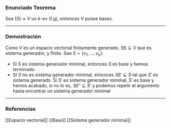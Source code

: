 ### Enunciado Teorema

Sea $\{0\} \not = V$ un $k$-ev (f.g), entonces $V$ posee bases.

---
### Demostración

Como $V$ es un espacio vectorial finitamente generado, $\exists S \subseteq V$ que es sistema generador, y finito. Sea $S = \{v_1, \dots, v_n\}$:
- Si $S$ es sistema generador minimal, entonces $S$ es base y hemos terminado.
- SI $S$ no es sistema generador minimal, entonces $\exists S' \subsetneq S$ tal que $S'$ es sistema generado. Si $S'$ es sistema generador minimal, $S'$ es base y hemos acabado, si no lo es, $\exists S'' \subsetneq S'$ y podemos repetir el argumento hasta encontrar un sistema generador minimal

---
### Referencias
[[Espacio vectorial]]
[[Base]]
[[Sistema generador minimal]]